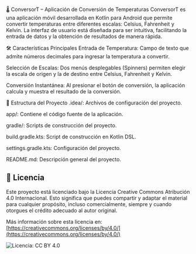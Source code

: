 🌡️ ConversorT – Aplicación de Conversión de Temperaturas
ConversorT es una aplicación móvil desarrollada en Kotlin para Android que permite convertir temperaturas entre diferentes escalas: Celsius, Fahrenheit y Kelvin. La interfaz de usuario está diseñada para ser intuitiva, facilitando la entrada de datos y la obtención de resultados de manera rápida.

🛠️ Características Principales
Entrada de Temperatura: Campo de texto que admite números decimales para ingresar la temperatura a convertir.

Selección de Escalas: Dos menús desplegables (Spinners) permiten elegir la escala de origen y la de destino entre Celsius, Fahrenheit y Kelvin.

Conversión Instantánea: Al presionar el botón de conversión, la aplicación calcula y muestra el resultado de la conversión.

📁 Estructura del Proyecto
.idea/: Archivos de configuración del proyecto.

app/: Contiene el código fuente de la aplicación.

gradle/: Scripts de construcción del proyecto.

build.gradle.kts: Script de construcción en Kotlin DSL.

settings.gradle.kts: Configuración del proyecto.

README.md: Descripción general del proyecto.


## 📄 Licencia

Este proyecto está licenciado bajo la Licencia Creative Commons Atribución 4.0 Internacional. Esto significa que puedes compartir y adaptar el material para cualquier propósito, incluso comercialmente, siempre y cuando otorgues el crédito adecuado al autor original.

Más información sobre esta licencia en: [https://creativecommons.org/licenses/by/4.0/](https://creativecommons.org/licenses/by/4.0/)

![Licencia: CC BY 4.0](https://licensebuttons.net/l/by/4.0/88x31.png)
